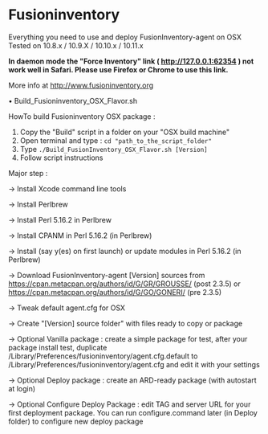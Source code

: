 Fusioninventory
==========

Everything you need to use and deploy FusionInventory-agent on OSX
Tested on 10.8.x / 10.9.X / 10.10.x / 10.11.x

**In daemon mode the "Force Inventory" link ( http://127.0.0.1:62354 ) not work well in Safari. Please use Firefox or Chrome to use this link.**

More info at http://www.fusioninventory.org

• Build_Fusioninventory_OSX_Flavor.sh

HowTo build Fusioninventory OSX package :

1. Copy the "Build" script in a folder on your "OSX build machine"
2. Open terminal and type : `cd "path_to_the_script_folder"`
3. Type `./Build_FusionInventory_OSX_Flavor.sh [Version]`
4. Follow script instructions

Major step :

-> Install Xcode command line tools

-> Install Perlbrew

-> Install Perl 5.16.2 in Perlbrew

-> Install CPANM in Perl 5.16.2 (in Perlbrew)

-> Install (say y(es) on first launch) or update modules in Perl 5.16.2 (in Perlbrew)

-> Download FusionInventory-agent [Version] sources from https://cpan.metacpan.org/authors/id/G/GR/GROUSSE/  (post 2.3.5) or https://cpan.metacpan.org/authors/id/G/GO/GONERI/ (pre 2.3.5)

-> Tweak default agent.cfg for OSX

-> Create "[Version] source folder" with files ready to copy or package

-> Optional Vanilla package : create a simple package for test, after your package install test, duplicate /Library/Preferences/fusioninventory/agent.cfg.default to /Library/Preferences/fusioninventory/agent.cfg and edit it with your settings

-> Optional Deploy package : create an ARD-ready package (with autostart at login)

-> Optional Configure Deploy Package : edit TAG and server URL for your first deployment package. You can run configure.command later (in Deploy folder) to configure new deploy package
